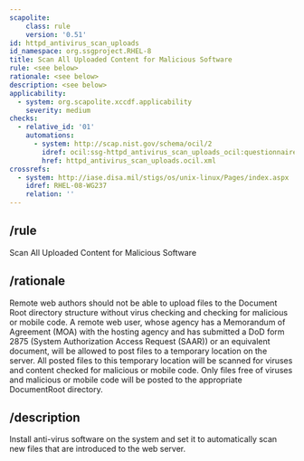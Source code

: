 ```yaml
---
scapolite:
    class: rule
    version: '0.51'
id: httpd_antivirus_scan_uploads
id_namespace: org.ssgproject.RHEL-8
title: Scan All Uploaded Content for Malicious Software
rule: <see below>
rationale: <see below>
description: <see below>
applicability:
  - system: org.scapolite.xccdf.applicability
    severity: medium
checks:
  - relative_id: '01'
    automations:
      - system: http://scap.nist.gov/schema/ocil/2
        idref: ocil:ssg-httpd_antivirus_scan_uploads_ocil:questionnaire:1
        href: httpd_antivirus_scan_uploads.ocil.xml
crossrefs:
  - system: http://iase.disa.mil/stigs/os/unix-linux/Pages/index.aspx
    idref: RHEL-08-WG237
    relation: ''
---
```



## /rule

Scan All Uploaded Content for Malicious Software

## /rationale

Remote
web authors should not be able to upload files to the Document Root
directory structure without virus checking and checking for malicious or
mobile code. A remote web user, whose agency has a Memorandum of
Agreement (MOA) with the hosting agency and has submitted a DoD form
2875 (System Authorization Access Request (SAAR)) or an equivalent
document, will be allowed to post files to a temporary location on the
server. All posted files to this temporary location will be scanned for
viruses and content checked for malicious or mobile code. Only files
free of viruses and malicious or mobile code will be posted to the
appropriate DocumentRoot directory.

## /description

Install
anti-virus software on the system and set it to automatically scan new
files that are introduced to the web server.
